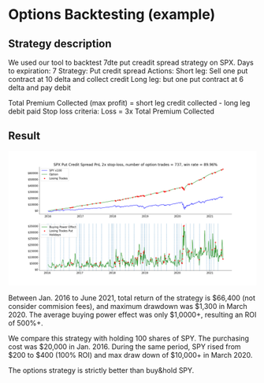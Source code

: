 # Options Backtesting (example)

## Strategy description

We used our tool to backtest 7dte put creadit spread strategy on SPX. 
Days to expiration: 7
Strategy: Put credit spread
Actions:
Short leg: Sell one put contract at 10 delta and collect credit
Long leg: but one put contract at 6 delta and pay debit

Total Premium Collected (max profit) = short leg credit collected - long leg debit paid
Stop loss criteria: Loss = 3x Total Premium Collected

## Result

![alt text](https://github.com/pareto-digital/OptionsBacktesting/blob/main/spx%20pcs%20vs%20spy%20example.png?raw=true)

Between Jan. 2016 to June 2021, total return of the strategy is $66,400 (not consider commision fees), and maximum drawdown was $1,300 in March 2020. The average buying power effect was only $1,0000+, resulting an ROI of 500%+.

We compare this strategy with holding 100 shares of SPY. The purchasing cost was $20,000 in Jan. 2016. During the same period, SPY rised from $200 to $400 (100% ROI) and max draw down of $10,000+ in March 2020.

The options strategy is strictly better than buy&hold SPY.

